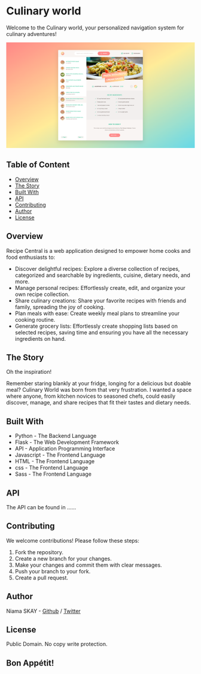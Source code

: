 # Culinary world
Welcome to the Culinary world, your personalized navigation system for culinary adventures!


![Alt text](Culinaryworld0.png)

## Table of Content
* [Overview](#Overview)
* [The Story](#The-Story)
* [Built With](#Built-With)
* [API](#API)
* [Contributing](#Contributing)
* [Author](#Author)
* [License](#License)
  
## Overview
Recipe Central is a web application designed to empower home cooks and food enthusiasts to:

- Discover delightful recipes: Explore a diverse collection of recipes, categorized and searchable by ingredients, cuisine, dietary needs, and more.
- Manage personal recipes: Effortlessly create, edit, and organize your own recipe collection.
- Share culinary creations: Share your favorite recipes with friends and family, spreading the joy of cooking.
- Plan meals with ease: Create weekly meal plans to streamline your cooking routine.
- Generate grocery lists: Effortlessly create shopping lists based on selected recipes, saving time and ensuring you have all the necessary ingredients on hand.

## The Story
Oh the inspiration!

Remember staring blankly at your fridge, longing for a delicious but doable meal? Culinary World was born from that very frustration. I wanted a space where anyone, from kitchen novices to seasoned chefs, could easily discover, manage, and share recipes that fit their tastes and dietary needs.

## Built With
- Python - The Backend Language
- Flask - The Web Development Framework
- API - Application Programming Interface
- Javascript - The Frontend Language
- HTML  - The Frontend Language
- css - The Frontend Language
- Sass - The Frontend Language

## API
The API can be found in ......
 
## Contributing
We welcome contributions! Please follow these steps:

  1. Fork the repository.
  2. Create a new branch for your changes.
  3. Make your changes and commit them with clear messages.
  4. Push your branch to your fork.
  5. Create a pull request.

## Author
Niama SKAY - [Github](https://github.com/Niamask) / [Twitter](https://twitter.com/NiamaSky)

## License
Public Domain. No copy write protection. 

## Bon Appétit!
